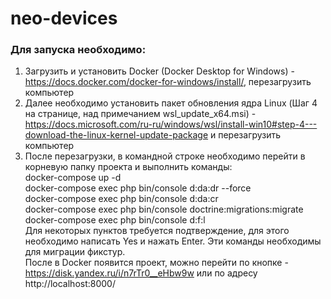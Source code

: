 # neo-devices
### Для запуска необходимо: ###
1. Загрузить и установить Docker (Docker Desktop for Windows) - https://docs.docker.com/docker-for-windows/install/, перезагрузить компьютер
2. Далее необходимо установить пакет обновления ядра Linux (Шаг 4 на странице, над примечанием wsl_update_x64.msi) - https://docs.microsoft.com/ru-ru/windows/wsl/install-win10#step-4---download-the-linux-kernel-update-package и перезагрузить компьютер  
3. После перезагрузки, в командной строке необходимо перейти в корневую папку проекта и выполнить команды:  
docker-compose up -d  
docker-compose exec php bin/console d:da:dr --force  
docker-compose exec php bin/console d:da:cr  
docker-compose exec php bin/console doctrine:migrations:migrate  
docker-compose exec php bin/console d:f:l  
Для некоторых пунктов требуется подтверждение, для этого необходимо написать Yes и нажать Enter. Эти команды необходимы для миграции фикстур.  
После в Docker появится проект, можно перейти по кнопке - https://disk.yandex.ru/i/n7rTr0__eHbw9w или по адресу http://localhost:8000/
